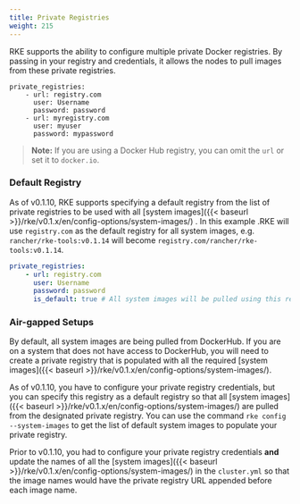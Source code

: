 ```yaml
---
title: Private Registries
weight: 215
---
```


RKE supports the ability to configure multiple private Docker registries. By passing in your registry and credentials, it allows the nodes to pull images from these private registries.  

```
private_registries:
    - url: registry.com
      user: Username
      password: password
    - url: myregistry.com
      user: myuser
      password: mypassword
```

> **Note:** If you are using a Docker Hub registry, you can omit the `url` or set it to `docker.io`.

### Default Registry

As of v0.1.10, RKE supports specifying a default registry from the list of private registries to be used with all [system images]({{< baseurl >}}/rke/v0.1.x/en/config-options/system-images/) . In this example .RKE will use `registry.com` as the default registry for all system images, e.g. `rancher/rke-tools:v0.1.14` will become `registry.com/rancher/rke-tools:v0.1.14`.

```yaml
private_registries:
    - url: registry.com
      user: Username
      password: password
      is_default: true # All system images will be pulled using this registry. 
```

### Air-gapped Setups

By default, all system images are being pulled from DockerHub. If you are on a system that does not have access to DockerHub, you will need to create a private registry that is populated with all the required [system images]({{< baseurl >}}/rke/v0.1.x/en/config-options/system-images/). 

As of v0.1.10, you have to configure your private registry credentials, but you can specify this registry as a default registry so that all [system images]({{< baseurl >}}/rke/v0.1.x/en/config-options/system-images/) are pulled from the designated private registry. You can use the command `rke config --system-images` to get the list of default system images to populate your private registry. 

Prior to v0.1.10, you had to configure your private registry credentials **and** update the names of all the [system images]({{< baseurl >}}/rke/v0.1.x/en/config-options/system-images/) in the `cluster.yml` so that the image names would have the private registry URL appended before each image name. 

